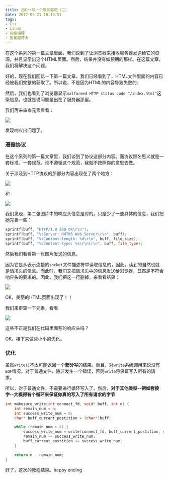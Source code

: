 ```yaml
---
title: 用C++写一个服务器吧（二）
date: 2017-09-21 10:10:51
tags:
- C++
- Linux
- 网络编程
- 服务器开发
---
```


在这个系列的第一篇文章里面，我们说到了让浏览器来接收服务器发送给它的资源，并且显示出这个HTML页面。然后，结果并没有如预期的那样。在这篇文章，我们将解决这个问题。

好的，现在我们回忆一下第一篇文章。我们已经看到了，HTML文件里面的内容已经被我们完整的获取了。所以说，不是因为HTML的内容导致失败的。

然后，我们也看到了浏览器显示`malformed HTTP status code "/index.html"`这条信息。也就是说问题是出在了服务器那里。

我们再来审查元素看看：

![](http://oklbfi1yj.bkt.clouddn.com/%E7%94%A8C++%E5%86%99%E4%B8%80%E4%B8%AAWeb%E6%9C%8D%E5%8A%A1%E5%99%A8%E5%90%A7%EF%BC%88%E4%BA%8C%EF%BC%89/5.PNG)

发现响应出问题了。

### 遵循协议

在这个系列的第一篇文章里，我们谈到了协议这部分内容。而协议顾名思义就是一套标准、一套规范。谁不遵循这个规范，我就不按照你的意思去做。

关于涉及到HTTP协议的那部分内容出现在了两个地方：

![](http://oklbfi1yj.bkt.clouddn.com/%E7%94%A8C++%E5%86%99%E4%B8%80%E4%B8%AAWeb%E6%9C%8D%E5%8A%A1%E5%99%A8%E5%90%A7%EF%BC%88%E4%BA%8C%EF%BC%89/1.PNG)

和

![](http://oklbfi1yj.bkt.clouddn.com/%E7%94%A8C++%E5%86%99%E4%B8%80%E4%B8%AAWeb%E6%9C%8D%E5%8A%A1%E5%99%A8%E5%90%A7%EF%BC%88%E4%BA%8C%EF%BC%89/2.2.PNG)

我们发现，第二张图片中的响应头信息是对的。只是少了一些具体的信息，我们把她完善一些：

```c++
sprintf(buff, "HTTP/1.0 200 OK\r\n");
sprintf(buff, "%sServer: HHTWS Web Server\r\n", buff);
sprintf(buff, "%sContent-length: %d\r\n", buff, file_size);
sprintf(buff, "%sContent-type: %s\r\n\r\n", buff, file_type);
```

然后我们看看第一张图片发送的信息。

因为它是从表示连接的`socket`文件描述符中读取信息的，因此，读到的自然也就是请求头的信息。而此时，我们又把请求头中的信息发送给浏览器，显然是不符合响应头的要求的。因此，我们把这一行删掉，来看看结果：

![](http://oklbfi1yj.bkt.clouddn.com/%E7%94%A8C++%E5%86%99%E4%B8%80%E4%B8%AAWeb%E6%9C%8D%E5%8A%A1%E5%99%A8%E5%90%A7%EF%BC%88%E4%BA%8C%EF%BC%89/3.gif)

OK，美丽的HTML页面出现了！！

我们来审查一下元素，看看

![](http://oklbfi1yj.bkt.clouddn.com/%E7%94%A8C++%E5%86%99%E4%B8%80%E4%B8%AAWeb%E6%9C%8D%E5%8A%A1%E5%99%A8%E5%90%A7%EF%BC%88%E4%BA%8C%EF%BC%89/4.PNG)

这些不正是我们在代码里面写的响应头吗？

OK。接下来做些小小的优化。

### 优化

虽然`write()`不太可能返回一个**部分写**的结果。而且，对`write`系统调用来说没有`EOF`情况。对于普通文件，除非发生一个错误，否则`write`将保证写入所有的请求。

所以，对于普通文件，不需要进行循环写入了。然后，**对于其他类型--例如套接字--大概得有个循环来保证你真的写入了所有请求的字节**

```c++
int makesure_write(int connect_fd, void* buff, int n) {
	int remain_num = n;
    int success_write_num = 0;
    char* buff_current_postition = (char*)buff;

    while (remain_num > 0) {
    	success_write_num = write(connect_fd, buff_current_postition, remain_num);
    	remain_num -= success_write_num;
    	buff_current_postition += success_write_num;
    }

    return n - remain_num;
}
```

好了，这次的教程结束。happy ending

